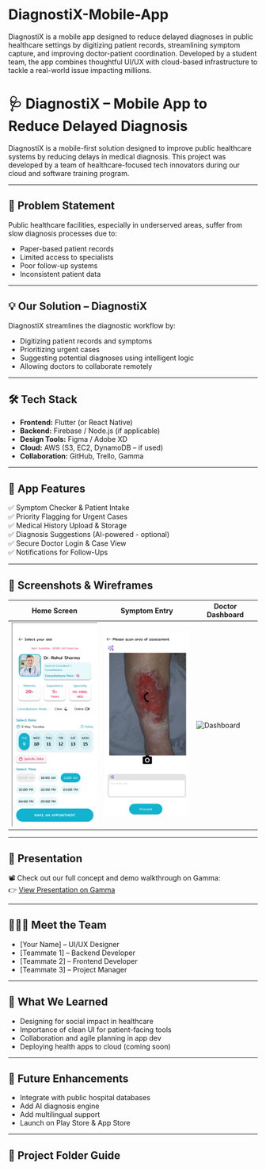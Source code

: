 # DiagnostiX-Mobile-App
DiagnostiX is a mobile app designed to reduce delayed diagnoses in public healthcare settings by digitizing patient records, streamlining symptom capture, and improving doctor-patient coordination. Developed by a student team, the app combines thoughtful UI/UX with cloud-based infrastructure to tackle a real-world issue impacting millions.
# 🩺 DiagnostiX – Mobile App to Reduce Delayed Diagnosis

DiagnostiX is a mobile-first solution designed to improve public healthcare systems by reducing delays in medical diagnosis. This project was developed by a team of healthcare-focused tech innovators during our cloud and software training program.

---

## 📌 Problem Statement

Public healthcare facilities, especially in underserved areas, suffer from slow diagnosis processes due to:
- Paper-based patient records
- Limited access to specialists
- Poor follow-up systems
- Inconsistent patient data

---

## 💡 Our Solution – DiagnostiX

DiagnostiX streamlines the diagnostic workflow by:
- Digitizing patient records and symptoms
- Prioritizing urgent cases
- Suggesting potential diagnoses using intelligent logic
- Allowing doctors to collaborate remotely

---

## 🛠️ Tech Stack

- **Frontend:** Flutter (or React Native)
- **Backend:** Firebase / Node.js (if applicable)
- **Design Tools:** Figma / Adobe XD
- **Cloud:** AWS (S3, EC2, DynamoDB – if used)
- **Collaboration:** GitHub, Trello, Gamma

---

## 📲 App Features

✅ Symptom Checker & Patient Intake  
✅ Priority Flagging for Urgent Cases  
✅ Medical History Upload & Storage  
✅ Diagnosis Suggestions (AI-powered - optional)  
✅ Secure Doctor Login & Case View  
✅ Notifications for Follow-Ups

---

## 📸 Screenshots & Wireframes

| Home Screen | Symptom Entry | Doctor Dashboard |
|-------------|----------------|-------------------|
| ![Home](https://github.com/PhelelaniS1/DiagnostiX-Mobile-App/blob/17bcc9e9cb666539192bd0e2288a4c5abd7e8fa2/Doctor's%20profile.png) | ![Symptom](https://github.com/PhelelaniS1/DiagnostiX-Mobile-App/blob/df1e208afbe363865c4478eee924f866463e9d17/Symptom.png) | ![Dashboard](assets/screenshots/doctor-dashboard.png) |

---

## 🎥 Presentation

📽️ Check out our full concept and demo walkthrough on Gamma:  
👉 [View Presentation on Gamma](https://gamma.app/docs/DiagnostiX-App-e70wugaixz0vqaf?mode=doc)

---

## 👩🏽‍💻 Meet the Team

- [Your Name] – UI/UX Designer  
- [Teammate 1] – Backend Developer  
- [Teammate 2] – Frontend Developer  
- [Teammate 3] – Project Manager

---

## 🧠 What We Learned

- Designing for social impact in healthcare  
- Importance of clean UI for patient-facing tools  
- Collaboration and agile planning in app dev  
- Deploying health apps to cloud (coming soon)

---

## 🚀 Future Enhancements

- Integrate with public hospital databases  
- Add AI diagnosis engine  
- Add multilingual support  
- Launch on Play Store & App Store  

---

## 📁 Project Folder Guide

